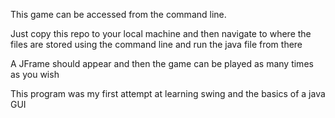 This game can be accessed from the command line.

Just copy this repo to your local machine and then navigate to where the files are stored using the command line and run the java file from there

A JFrame should appear and then the game can be played as many times as you wish


This program was my first attempt at learning swing and the basics of a java GUI
